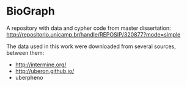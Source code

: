 # BioGraph
A repository with data and cypher code from master dissertation: http://repositorio.unicamp.br/handle/REPOSIP/320877?mode=simple

The data used in this work were downloaded from several sources, between them:
- http://intermine.org/
- http://uberon.github.io/
- uberpheno
